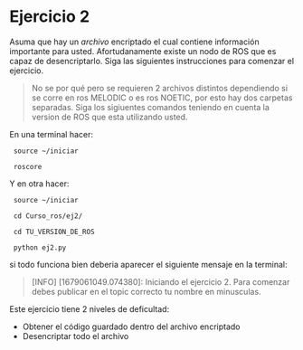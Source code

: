 # Ejercicio 2
Asuma que hay un *archivo* encriptado el cual contiene información importante para usted. Afortudanamente existe un nodo de ROS que es capaz 
de desencriptarlo. Siga las siguientes instrucciones para comenzar el ejercicio.

> No se por qué pero se requieren 2 archivos distintos dependiendo si se corre en ros MELODIC o es ros NOETIC, por esto hay dos carpetas separadas. Siga los sigiuentes comandos teniendo en cuenta la version de ROS que esta utilizando usted.

En una terminal hacer:

` source ~/iniciar`

` roscore`

Y en otra hacer:

` source ~/iniciar`

` cd Curso_ros/ej2/`

` cd TU_VERSION_DE_ROS`

` python ej2.py`


si todo funciona bien deberia aparecer el siguiente mensaje en la terminal:
> [INFO] [1679061049.074380]: Iniciando el ejercicio 2. Para comenzar debes publicar en el topic correcto tu nombre en minusculas.

Este ejercicio tiene 2 niveles de deficultad: 
- Obtener el código guardado dentro del archivo encriptado
- Desencriptar todo el archivo
